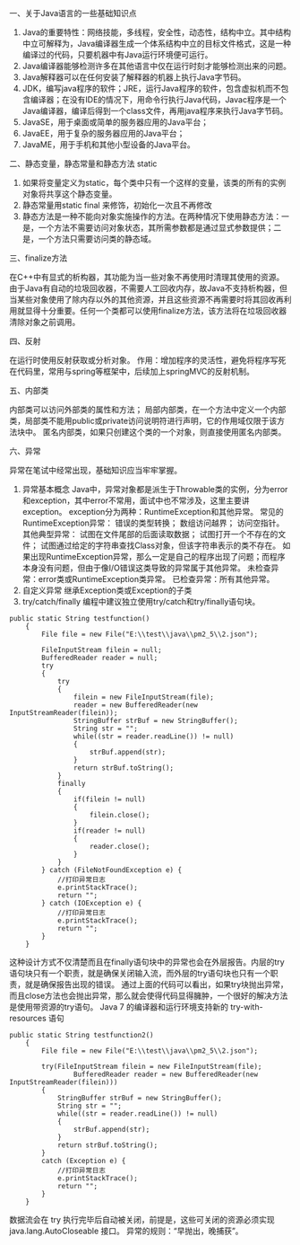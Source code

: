 一、关于Java语言的一些基础知识点

1. Java的重要特性：网络技能，多线程，安全性，动态性，结构中立。其中结构中立可解释为，Java编译器生成一个体系结构中立的目标文件格式，这是一种编译过的代码，只要机器中有Java运行环境便可运行。
2. Java编译器能够检测许多在其他语言中仅在运行时刻才能够检测出来的问题。
3. Java解释器可以在任何安装了解释器的机器上执行Java字节码。
4. JDK，编写java程序的软件；JRE，运行Java程序的软件，包含虚拟机而不包含编译器；在没有IDE的情况下，用命令行执行Java代码，Javac程序是一个Java编译器，编译后得到一个class文件，再用java程序来执行Java字节码。
5. JavaSE，用于桌面或简单的服务器应用的Java平台；
6. JavaEE，用于复杂的服务器应用的Java平台；
7. JavaME，用于手机和其他小型设备的Java平台。

二、静态变量，静态常量和静态方法 static

1. 如果将变量定义为static，每个类中只有一个这样的变量，该类的所有的实例对象将共享这个静态变量。
2. 静态常量用static final 来修饰，初始化一次且不再修改
3. 静态方法是一种不能向对象实施操作的方法。在两种情况下使用静态方法：一是，一个方法不需要访问对象状态，其所需参数都是通过显式参数提供；二是，一个方法只需要访问类的静态域。

三、finalize方法

在C++中有显式的析构器，其功能为当一些对象不再使用时清理其使用的资源。由于Java有自动的垃圾回收器，不需要人工回收内存，故Java不支持析构器，但当某些对象使用了除内存以外的其他资源，并且这些资源不再需要时将其回收再利用就显得十分重要。任何一个类都可以使用finalize方法，该方法将在垃圾回收器清除对象之前调用。

四、反射

在运行时使用反射获取或分析对象。
作用：增加程序的灵活性，避免将程序写死在代码里，常用与spring等框架中，后续加上springMVC的反射机制。

五、内部类

内部类可以访问外部类的属性和方法；
局部内部类，在一个方法中定义一个内部类，局部类不能用public或private访问说明符进行声明，它的作用域仅限于该方法块中。
匿名内部类，如果只创建这个类的一个对象，则直接使用匿名内部类。

六、异常

异常在笔试中经常出现，基础知识应当牢牢掌握。
1. 异常基本概念
Java中，异常对象都是派生于Throwable类的实例，分为error和exception，其中error不常用，面试中也不常涉及，这里主要讲exception。
exception分为两种：RuntimeException和其他异常。
常见的RuntimeException异常：
错误的类型转换；
数组访问越界；
访问空指针。
其他典型异常：
试图在文件尾部的后面读取数据；
试图打开一个不存在的文件；
试图通过给定的字符串查找Class对象，但该字符串表示的类不存在。
如果出现RuntimeException异常，那么一定是自己的程序出现了问题；而程序本身没有问题，但由于像I/O错误这类导致的异常属于其他异常。
未检查异常：error类或RuntimeException类异常。
已检查异常：所有其他异常。
2. 自定义异常
继承Exception类或Exception的子类
3. try/catch/finally
编程中建议独立使用try/catch和try/finally语句块。
```
public static String testfunction()
    {
        File file = new File("E:\\test\\java\\pm2_5\\2.json");

        FileInputStream filein = null;
        BufferedReader reader = null;
        try 
        {
            try 
            {
                filein = new FileInputStream(file);
                reader = new BufferedReader(new InputStreamReader(filein));
                StringBuffer strBuf = new StringBuffer();
                String str = "";
                while((str = reader.readLine()) != null)
                {
                    strBuf.append(str);
                }
                return strBuf.toString();
            } 
            finally 
            {
                if(filein != null)
                {
                    filein.close();
                }
                if(reader != null)
                {
                    reader.close();
                }
            }
        } catch (FileNotFoundException e) {
            //打印异常日志
            e.printStackTrace();
            return "";
        } catch (IOException e) {
            //打印异常日志
            e.printStackTrace();
            return "";
        }
    }
```
这种设计方式不仅清楚而且在finally语句块中的异常也会在外层报告。内层的try语句块只有一个职责，就是确保关闭输入流，而外层的try语句块也只有一个职责，就是确保报告出现的错误。
通过上面的代码可以看出，如果try块抛出异常，而且close方法也会抛出异常，那么就会使得代码显得臃肿，一个很好的解决方法是使用带资源的try语句。
Java 7 的编译器和运行环境支持新的 try-with-resources 语句

```
public static String testfunction2()
    {
        File file = new File("E:\\test\\java\\pm2_5\\2.json");

        try(FileInputStream filein = new FileInputStream(file);
                BufferedReader reader = new BufferedReader(new InputStreamReader(filein)))
        {
            StringBuffer strBuf = new StringBuffer();
            String str = "";
            while((str = reader.readLine()) != null)
            {
                strBuf.append(str);
            }
            return strBuf.toString();
        }
        catch (Exception e) {
            //打印异常日志
            e.printStackTrace();
            return "";
        }
    }
```
数据流会在 try 执行完毕后自动被关闭，前提是，这些可关闭的资源必须实现 java.lang.AutoCloseable 接口。
异常的规则：“早抛出，晚捕获”。
